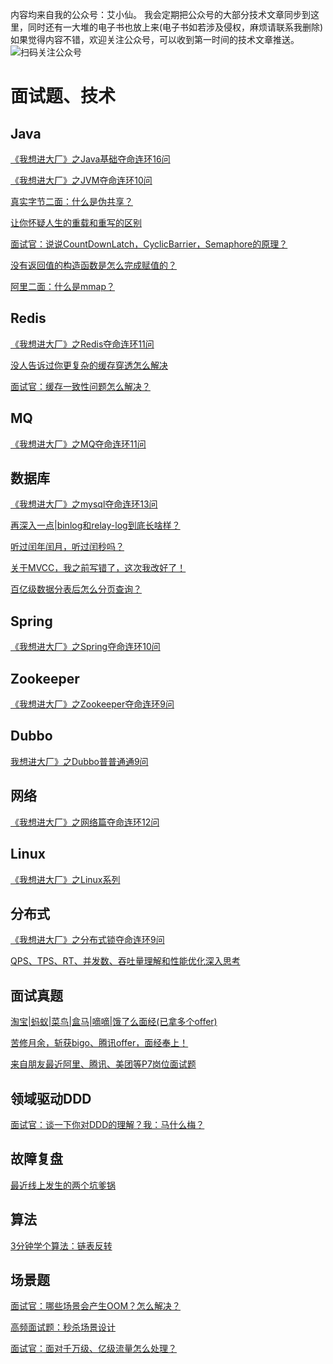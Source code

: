 内容均来自我的公众号：艾小仙。
我会定期把公众号的大部分技术文章同步到这里，同时还有一大堆的电子书也放上来(电子书如若涉及侵权，麻烦请联系我删除)
如果觉得内容不错，欢迎关注公众号，可以收到第一时间的技术文章推送。
![扫码关注公众号](https://tva1.sinaimg.cn/large/008eGmZEgy1gmu35521svj30b40b4ae4.jpg)


# 面试题、技术
## Java
[《我想进大厂》之Java基础夺命连环16问](https://github.com/irwinai/JavaInterview/blob/main/%E3%80%8A%E6%88%91%E6%83%B3%E8%BF%9B%E5%A4%A7%E5%8E%82%E3%80%8B%E4%B9%8BJava%E5%9F%BA%E7%A1%80%E5%A4%BA%E5%91%BD%E8%BF%9E%E7%8E%AF16%E9%97%AE.md)

[《我想进大厂》之JVM夺命连环10问](https://github.com/irwinai/JavaInterview/blob/main/%E3%80%8A%E6%88%91%E6%83%B3%E8%BF%9B%E5%A4%A7%E5%8E%82%E3%80%8B%E4%B9%8BJVM%E5%A4%BA%E5%91%BD%E8%BF%9E%E7%8E%AF10%E9%97%AE.md)

[真实字节二面：什么是伪共享？](https://github.com/irwinai/JavaInterview/blob/main/%E7%9C%9F%E5%AE%9E%E5%AD%97%E8%8A%82%E4%BA%8C%E9%9D%A2%EF%BC%9A%E4%BB%80%E4%B9%88%E6%98%AF%E4%BC%AA%E5%85%B1%E4%BA%AB%EF%BC%9F.md)

[让你怀疑人生的重载和重写的区别](https://github.com/irwinai/JavaInterview/blob/main/%E8%AE%A9%E4%BD%A0%E6%80%80%E7%96%91%E4%BA%BA%E7%94%9F%E7%9A%84%E9%87%8D%E8%BD%BD%E5%92%8C%E9%87%8D%E5%86%99%E7%9A%84%E5%8C%BA%E5%88%AB.md)

[面试官：说说CountDownLatch，CyclicBarrier，Semaphore的原理？](https://github.com/irwinai/JavaInterview/blob/main/%E9%9D%A2%E8%AF%95%E5%AE%98%EF%BC%9A%E8%AF%B4%E8%AF%B4CountDownLatch%EF%BC%8CCyclicBarrier%EF%BC%8CSemaphore%E7%9A%84%E5%8E%9F%E7%90%86%EF%BC%9F.md)

[没有返回值的构造函数是怎么完成赋值的？](https://github.com/irwinai/JavaInterview/blob/main/%E6%B2%A1%E6%9C%89%E8%BF%94%E5%9B%9E%E5%80%BC%E7%9A%84%E6%9E%84%E9%80%A0%E5%87%BD%E6%95%B0%E6%98%AF%E6%80%8E%E4%B9%88%E5%AE%8C%E6%88%90%E8%B5%8B%E5%80%BC%E7%9A%84%EF%BC%9F.md)

[阿里二面：什么是mmap？](https://github.com/irwinai/JavaInterview/blob/main/%20%E9%98%BF%E9%87%8C%E4%BA%8C%E9%9D%A2%EF%BC%9A%E4%BB%80%E4%B9%88%E6%98%AFmmap%EF%BC%9F%20.md)



## Redis
[《我想进大厂》之Redis夺命连环11问](https://github.com/irwinai/JavaInterview/blob/main/%E3%80%8A%E6%88%91%E6%83%B3%E8%BF%9B%E5%A4%A7%E5%8E%82%E3%80%8B%E4%B9%8BRedis%E5%A4%BA%E5%91%BD%E8%BF%9E%E7%8E%AF11%E9%97%AE.md)

[没人告诉过你更复杂的缓存穿透怎么解决](https://github.com/irwinai/JavaInterview/blob/main/%E6%B2%A1%E4%BA%BA%E5%91%8A%E8%AF%89%E8%BF%87%E4%BD%A0%E6%9B%B4%E5%A4%8D%E6%9D%82%E7%9A%84%E7%BC%93%E5%AD%98%E7%A9%BF%E9%80%8F%E6%80%8E%E4%B9%88%E8%A7%A3%E5%86%B3.md)

[面试官：缓存一致性问题怎么解决？](https://github.com/irwinai/JavaInterview/blob/main/%E9%9D%A2%E8%AF%95%E5%AE%98%EF%BC%9A%E7%BC%93%E5%AD%98%E4%B8%80%E8%87%B4%E6%80%A7%E9%97%AE%E9%A2%98%E6%80%8E%E4%B9%88%E8%A7%A3%E5%86%B3%EF%BC%9F%7C%20%E6%96%87%E6%9C%AB%E9%80%81%E4%B9%A6.md)

## MQ
[《我想进大厂》之MQ夺命连环11问](https://github.com/irwinai/JavaInterview/blob/main/%E3%80%8A%E6%88%91%E6%83%B3%E8%BF%9B%E5%A4%A7%E5%8E%82%E3%80%8B%E4%B9%8BMQ%E5%A4%BA%E5%91%BD%E8%BF%9E%E7%8E%AF11%E9%97%AE.md)

## 数据库
[《我想进大厂》之mysql夺命连环13问](https://github.com/irwinai/JavaInterview/blob/main/%E3%80%8A%E6%88%91%E6%83%B3%E8%BF%9B%E5%A4%A7%E5%8E%82%E3%80%8B%E4%B9%8Bmysql%E5%A4%BA%E5%91%BD%E8%BF%9E%E7%8E%AF13%E9%97%AE.md)

[再深入一点|binlog和relay-log到底长啥样？](https://github.com/irwinai/JavaInterview/blob/main/%E5%86%8D%E6%B7%B1%E5%85%A5%E4%B8%80%E7%82%B9%7Cbinlog%E5%92%8Crelay-log%E5%88%B0%E5%BA%95%E9%95%BF%E5%95%A5%E6%A0%B7%EF%BC%9F.md)

[听过闰年闰月，听过闰秒吗？](https://github.com/irwinai/JavaInterview/blob/main/%E5%90%AC%E8%BF%87%E9%97%B0%E5%B9%B4%E9%97%B0%E6%9C%88%EF%BC%8C%E5%90%AC%E8%BF%87%E9%97%B0%E7%A7%92%E5%90%97%EF%BC%9F.md)

[关于MVCC，我之前写错了，这次我改好了！](https://github.com/irwinai/JavaInterview/blob/main/%E5%85%B3%E4%BA%8EMVCC%EF%BC%8C%E6%88%91%E4%B9%8B%E5%89%8D%E5%86%99%E9%94%99%E4%BA%86%EF%BC%8C%E8%BF%99%E6%AC%A1%E6%88%91%E6%94%B9%E5%A5%BD%E4%BA%86%EF%BC%81.md)

[百亿级数据分表后怎么分页查询？](https://github.com/irwinai/JavaInterview/blob/main/%E7%99%BE%E4%BA%BF%E7%BA%A7%E6%95%B0%E6%8D%AE%E5%88%86%E8%A1%A8%E5%90%8E%E6%80%8E%E4%B9%88%E5%88%86%E9%A1%B5%E6%9F%A5%E8%AF%A2%EF%BC%9F.md)

## Spring
[《我想进大厂》之Spring夺命连环10问](https://github.com/irwinai/JavaInterview/blob/main/%E3%80%8A%E6%88%91%E6%83%B3%E8%BF%9B%E5%A4%A7%E5%8E%82%E3%80%8B%E4%B9%8BSpring%E5%A4%BA%E5%91%BD%E8%BF%9E%E7%8E%AF10%E9%97%AE.md)

## Zookeeper
[《我想进大厂》之Zookeeper夺命连环9问](https://github.com/irwinai/JavaInterview/blob/main/%E3%80%8A%E6%88%91%E6%83%B3%E8%BF%9B%E5%A4%A7%E5%8E%82%E3%80%8B%E4%B9%8BZookeeper%E5%A4%BA%E5%91%BD%E8%BF%9E%E7%8E%AF9%E9%97%AE.md)

## Dubbo
[我想进大厂》之Dubbo普普通通9问](https://github.com/irwinai/JavaInterview/blob/main/%E3%80%8A%E6%88%91%E6%83%B3%E8%BF%9B%E5%A4%A7%E5%8E%82%E3%80%8B%E4%B9%8BDubbo%E6%99%AE%E6%99%AE%E9%80%9A%E9%80%9A9%E9%97%AE.md)


## 网络
[《我想进大厂》之网络篇夺命连环12问](https://github.com/irwinai/JavaInterview/blob/main/%E3%80%8A%E6%88%91%E6%83%B3%E8%BF%9B%E5%A4%A7%E5%8E%82%E3%80%8B%E4%B9%8B%E7%BD%91%E7%BB%9C%E7%AF%87%E5%A4%BA%E5%91%BD%E8%BF%9E%E7%8E%AF12%E9%97%AE.md)

## Linux
[《我想进大厂》之Linux系列](https://github.com/irwinai/JavaInterview/blob/main/%E3%80%8A%E6%88%91%E6%83%B3%E8%BF%9B%E5%A4%A7%E5%8E%82%E3%80%8B%E4%B9%8BLinux%E7%B3%BB%E5%88%97.md)

## 分布式
[《我想进大厂》之分布式锁夺命连环9问](https://github.com/irwinai/JavaInterview/blob/main/%E3%80%8A%E6%88%91%E6%83%B3%E8%BF%9B%E5%A4%A7%E5%8E%82%E3%80%8B%E4%B9%8B%E5%88%86%E5%B8%83%E5%BC%8F%E9%94%81%E5%A4%BA%E5%91%BD%E8%BF%9E%E7%8E%AF9%E9%97%AE%20%7C%20%E5%A4%A7%E7%90%86%E7%89%88%E4%BA%BA%E5%9C%A8%E5%9B%A7%E9%80%94.md)

[QPS、TPS、RT、并发数、吞吐量理解和性能优化深入思考](https://github.com/irwinai/JavaInterview/blob/main/QPS%E3%80%81TPS%E3%80%81RT%E3%80%81%E5%B9%B6%E5%8F%91%E6%95%B0%E3%80%81%E5%90%9E%E5%90%90%E9%87%8F%E7%90%86%E8%A7%A3%E5%92%8C%E6%80%A7%E8%83%BD%E4%BC%98%E5%8C%96%E6%B7%B1%E5%85%A5%E6%80%9D%E8%80%83.md)

## 面试真题
[淘宝|蚂蚁|菜鸟|盒马|嘀嘀|饿了么面经(已拿多个offer)](https://github.com/irwinai/JavaInterview/blob/main/%E6%B7%98%E5%AE%9D%7C%E8%9A%82%E8%9A%81%7C%E8%8F%9C%E9%B8%9F%7C%E7%9B%92%E9%A9%AC%7C%E5%98%80%E5%98%80%7C%E9%A5%BF%E4%BA%86%E4%B9%88%E9%9D%A2%E7%BB%8F(%E5%B7%B2%E6%8B%BF%E5%A4%9A%E4%B8%AAoffer).md)

[苦修月余，斩获bigo、腾讯offer，面经奉上！](https://github.com/irwinai/JavaInterview/blob/main/%E8%8B%A6%E4%BF%AE%E6%9C%88%E4%BD%99%EF%BC%8C%E6%96%A9%E8%8E%B7bigo%E3%80%81%E8%85%BE%E8%AE%AFoffer%EF%BC%8C%E9%9D%A2%E7%BB%8F%E5%A5%89%E4%B8%8A%EF%BC%81.md)

[来自朋友最近阿里、腾讯、美团等P7岗位面试题](https://github.com/irwinai/JavaInterview/blob/main/%E6%9D%A5%E8%87%AA%E6%9C%8B%E5%8F%8B%E6%9C%80%E8%BF%91%E9%98%BF%E9%87%8C%E3%80%81%E8%85%BE%E8%AE%AF%E3%80%81%E7%BE%8E%E5%9B%A2%E7%AD%89P7%E5%B2%97%E4%BD%8D%E9%9D%A2%E8%AF%95%E9%A2%98.md)

## 领域驱动DDD
[面试官：谈一下你对DDD的理解？我：马什么梅？](https://github.com/irwinai/JavaInterview/blob/main/%E9%9D%A2%E8%AF%95%E5%AE%98%EF%BC%9A%E8%B0%88%E4%B8%80%E4%B8%8B%E4%BD%A0%E5%AF%B9DDD%E7%9A%84%E7%90%86%E8%A7%A3%EF%BC%9F%E6%88%91%EF%BC%9A%E9%A9%AC%E4%BB%80%E4%B9%88%E6%A2%85%EF%BC%9F.md)

## 故障复盘
[最近线上发生的两个坑爹锅](https://github.com/irwinai/JavaInterview/blob/main/%E6%9C%80%E8%BF%91%E7%BA%BF%E4%B8%8A%E5%8F%91%E7%94%9F%E7%9A%84%E4%B8%A4%E4%B8%AA%E5%9D%91%E7%88%B9%E9%94%85.md)

## 算法
[3分钟学个算法：链表反转](https://github.com/irwinai/JavaInterview/blob/main/3%E5%88%86%E9%92%9F%E5%AD%A6%E4%B8%AA%E7%AE%97%E6%B3%95%EF%BC%9A%E9%93%BE%E8%A1%A8%E5%8F%8D%E8%BD%AC.md)

## 场景题
[面试官：哪些场景会产生OOM？怎么解决？](https://github.com/irwinai/JavaInterview/blob/main/%E9%9D%A2%E8%AF%95%E5%AE%98%EF%BC%9A%E5%93%AA%E4%BA%9B%E5%9C%BA%E6%99%AF%E4%BC%9A%E4%BA%A7%E7%94%9FOOM%EF%BC%9F%E6%80%8E%E4%B9%88%E8%A7%A3%E5%86%B3%EF%BC%9F.md)

[高频面试题：秒杀场景设计](https://github.com/irwinai/JavaInterview/blob/main/%E9%AB%98%E9%A2%91%E9%9D%A2%E8%AF%95%E9%A2%98%EF%BC%9A%E7%A7%92%E6%9D%80%E5%9C%BA%E6%99%AF%E8%AE%BE%E8%AE%A1.md)

[面试官：面对千万级、亿级流量怎么处理？](https://github.com/irwinai/JavaInterview/blob/main/%E9%9D%A2%E8%AF%95%E5%AE%98%EF%BC%9A%E9%9D%A2%E5%AF%B9%E5%8D%83%E4%B8%87%E7%BA%A7%E3%80%81%E4%BA%BF%E7%BA%A7%E6%B5%81%E9%87%8F%E6%80%8E%E4%B9%88%E5%A4%84%E7%90%86%EF%BC%9F.md)

